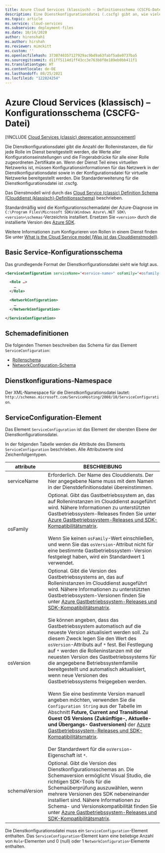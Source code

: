 ```yaml
---
title: Azure Cloud Services (klassisch) – Definitionsschema (CSCFG-Datei) | Microsoft-Dokumentation
description: Eine Dienstkonfigurationsdatei (.cscfg) gibt an, wie viele Rolleninstanzen für die einzelnen Rollen, Konfigurationswerte und Zertifikatsfingerabdrücke für eine Rolle bereitgestellt werden sollen.
ms.topic: article
ms.service: cloud-services
ms.subservice: deployment-files
ms.date: 10/14/2020
author: hirenshah1
ms.author: hirshah
ms.reviewer: mimckitt
ms.custom: ''
ms.openlocfilehash: 3730740357127929ac9bd9a63fabf5a8e0737ba5
ms.sourcegitcommit: d11ff5114d1ff43cc3e763b8f8e189eb0bb411f1
ms.translationtype: HT
ms.contentlocale: de-DE
ms.lasthandoff: 08/25/2021
ms.locfileid: "122824254"
---
```

# <a name="azure-cloud-services-classic-config-schema-cscfg-file"></a>Azure Cloud Services (klassisch) – Konfigurationsschema (CSCFG-Datei)

[!INCLUDE [Cloud Services (classic) deprecation announcement](includes/deprecation-announcement.md)]

Die Dienstkonfigurationsdatei gibt die Anzahl der Rolleninstanzen, die für jede Rolle im Dienst bereitgestellt werden, die Werte aller Konfigurationseinstellungen und die Fingerabdrücke für alle einer Rolle zugeordneten Zertifikate an. Wenn der Dienst Teil eines virtuellen Netzwerks ist, müssen Konfigurationsinformationen für das Netzwerk in der Dienstkonfigurationsdatei sowie in der Konfigurationsdatei für virtuelle Netzwerke bereitgestellt werden. Die Standarderweiterung für die Dienstkonfigurationsdatei ist .cscfg.

Das Dienstmodell wird durch das [Cloud Service (classic) Definition Schema (Clouddienst (klassisch)-Definitionsschema)](schema-csdef-file.md) beschrieben.

Standardmäßig wird die Konfigurationsschemadatei der Azure-Diagnose im `C:\Program Files\Microsoft SDKs\Windows Azure\.NET SDK\<version>\schemas`-Verzeichnis installiert. Ersetzen Sie `<version>` durch die installierte Version des [Azure SDK](https://azure.microsoft.com/downloads/).

Weitere Informationen zum Konfigurieren von Rollen in einem Dienst finden Sie unter [What is the Cloud Service model (Was ist das Clouddienstmodell)](cloud-services-model-and-package.md).

## <a name="basic-service-configuration-schema"></a>Basic Service-Konfigurationsschema
Das grundlegende Format der Dienstkonfigurationsdatei sieht wie folgt aus.

```xml
<ServiceConfiguration serviceName="<service-name>" osFamily="<osfamily-number>" osVersion="<os-version>" schemaVersion="<schema-version>">

  <Role …>
    …
  </Role>

  <NetworkConfiguration>
    …
  </NetworkConfiguration>

</ServiceConfiguration>
```

## <a name="schema-definitions"></a>Schemadefinitionen
Die folgenden Themen beschreiben das Schema für das Element `ServiceConfiguration`:

- [Rollenschema](schema-cscfg-role.md)
- [NetworkConfiguration-Schema](schema-cscfg-networkconfiguration.md)

## <a name="service-configuration-namespace"></a>Dienstkonfigurations-Namespace
Der XML-Namespace für die Dienstkonfigurationsdatei lautet: `http://schemas.microsoft.com/ServiceHosting/2008/10/ServiceConfiguration`.

##  <a name="serviceconfiguration-element"></a><a name="ServiceConfiguration"></a> ServiceConfiguration-Element
Das Element `ServiceConfiguration` ist das Element der obersten Ebene der Dienstkonfigurationsdatei.

In der folgenden Tabelle werden die Attribute des Elements `ServiceConfiguration` beschrieben. Alle Attributwerte sind Zeichenfolgentypen.

| attribute | BESCHREIBUNG |
| --------- | ----------- |
|serviceName|Erforderlich. Der Name des Clouddiensts. Der hier angegebene Name muss mit dem Namen in der Dienstdefinitionsdatei übereinstimmen.|
|osFamily|Optional. Gibt das Gastbetriebssystem an, das auf Rolleninstanzen im Clouddienst ausgeführt wird. Nähere Informationen zu unterstützten Gastbetriebssystem-Releases finden Sie unter [Azure Gastbetriebssystem-Releases und SDK-Kompatibilitätsmatrix](cloud-services-guestos-update-matrix.md).<br /><br /> Wenn Sie keinen `osFamily`-Wert einschließen, und wenn Sie das `osVersion`-Attribut nicht für eine bestimmte Gastbetriebssystem-Version festgelegt haben, wird ein Standardwert 1 verwendet.|
|osVersion|Optional. Gibt die Version des Gastbetriebssystems an, das auf Rolleninstanzen im Clouddienst ausgeführt wird. Nähere Informationen zu unterstützten Gastbetriebssystem-Versionen finden Sie unter [Azure Gastbetriebssystem-Releases und SDK-Kompatibilitätsmatrix](cloud-services-guestos-update-matrix.md).<br /><br /> Sie können angeben, dass das Gastbetriebssystem automatisch auf die neueste Version aktualisiert werden soll. Zu diesem Zweck legen Sie den Wert des `osVersion`-Attributs auf `*` fest. Bei Festlegung auf `*` werden die Rolleninstanzen mit der neuesten Version des Gastbetriebssystems für die angegebene Betriebssystemfamilie bereitgestellt und automatisch aktualisiert, wenn neue Versionen des Gastbetriebssystems freigegeben werden.<br /><br /> Wenn Sie eine bestimmte Version manuell angeben möchten, verwenden Sie die `Configuration String` aus der Tabelle im Abschnitt **Future, Current and Transitional Guest OS Versions (Zukünftige-, Aktuelle- und Übergangs- Gastversionen)** der [Azure Gastbetriebssystem-Releases und SDK-Kompatibilitätsmatrix](cloud-services-guestos-update-matrix.md).<br /><br /> Der Standardwert für die `osVersion`-Eigenschaft ist `*`.|
|schemaVersion|Optional. Gibt die Version des Dienstkonfigurationsschemas an. Die Schemaversion ermöglicht Visual Studio, die richtigen SDK-Tools für die Schemaüberprüfung auszuwählen, wenn mehrere Versionen des SDK nebeneinander installiert sind. Nähere Informationen zu Schema- und Versionskompatibilität finden Sie unter [Azure Gastbetriebssystem-Releases und SDK-Kompatibilitätsmatrix](cloud-services-guestos-update-matrix.md).|

Die Dienstkonfigurationsdatei muss ein `ServiceConfiguration`-Element enthalten. Das `ServiceConfiguration`-Element kann eine beliebige Anzahl von `Role`-Elementen und 0 (null) oder 1 `NetworkConfiguration`-Elemente enthalten.